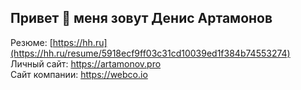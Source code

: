 ## Привет 👋 меня зовут Денис Артамонов

Резюме: [https://hh.ru](https://hh.ru/resume/5918ecf9ff03c31cd10039ed1f384b74553274)
<br>
Личный сайт: https://artamonov.pro
<br>
Сайт компании: https://webco.io
